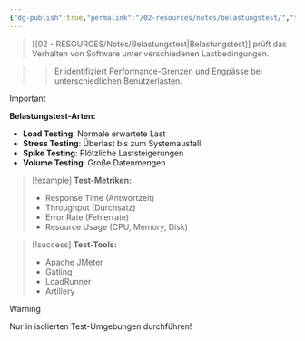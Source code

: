 ```yaml
---
{"dg-publish":true,"permalink":"/02-resources/notes/belastungstest/","tags":["testing/performance","qualitaetssicherung/last"],"noteIcon":"","updated":"2025-09-16T23:41:26.708+02:00"}
---
```



>[[02 - RESOURCES/Notes/Belastungstest\|Belastungstest]] prüft das Verhalten von Software unter verschiedenen Lastbedingungen.

>>Er identifiziert Performance-Grenzen und Engpässe bei unterschiedlichen Benutzerlasten.

>[!important] 
>**Belastungstest-Arten:**
>- **Load Testing**: Normale erwartete Last
>- **Stress Testing**: Überlast bis zum Systemausfall
>- **Spike Testing**: Plötzliche Laststeigerungen
>- **Volume Testing**: Große Datenmengen

>[!example] 
>**Test-Metriken:**
>- Response Time (Antwortzeit)
>- Throughput (Durchsatz)
>- Error Rate (Fehlerrate)
>- Resource Usage (CPU, Memory, Disk)

>[!success] 
>**Test-Tools:**
>- Apache JMeter
>- Gatling
>- LoadRunner
>- Artillery

>[!warning] 
>Nur in isolierten Test-Umgebungen durchführen!